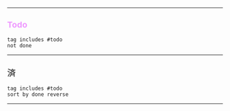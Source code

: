 

---

<h2 style="color: #ee99ff;font-size:1.2rem">Todo</h2>

```tasks
tag includes #todo
not done
```


---
<h2 style="color: #555;font-size:1.2rem">済</h2>

```tasks
tag includes #todo
sort by done reverse
```

---
